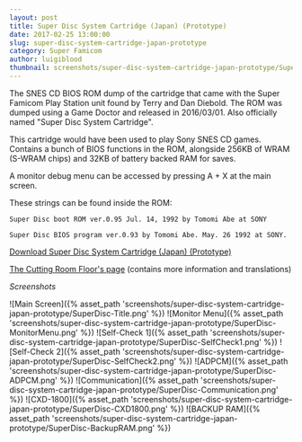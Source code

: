 ```yaml
---
layout: post
title: Super Disc System Cartridge (Japan) (Prototype)
date: 2017-02-25 13:00:00
slug: super-disc-system-cartridge-japan-prototype
category: Super Famicom
author: luigiblood
thumbnail: screenshots/super-disc-system-cartridge-japan-prototype/SuperDisc-Title.png
---
```


The SNES CD BIOS ROM dump of the cartridge that came with the Super Famicom Play Station unit found by Terry and Dan Diebold. The ROM was dumped using a Game Doctor and released in 2016/03/01. Also officially named "Super Disc System Cartridge".

This cartridge would have been used to play Sony SNES CD games. Contains a bunch of BIOS functions in the ROM, alongside 256KB of WRAM (S-WRAM chips) and 32KB of battery backed RAM for saves.

A monitor debug menu can be accessed by pressing A + X at the main screen.


These strings can be found inside the ROM:

`Super Disc boot ROM ver.0.95 Jul. 14, 1992 by Tomomi Abe at SONY`

`Super Disc BIOS program ver.0.93 by Tomomi Abe. May. 26 1992 at SONY.`


[Download Super Disc System Cartridge (Japan) (Prototype)](https://bsxproj.superfamicom.org/snes/SDBR_v0.95.zip)

[The Cutting Room Floor's page](https://tcrf.net/Super_Disc_Boot_ROM) (contains more information and translations)

_Screenshots_

![Main Screen]({% asset_path 'screenshots/super-disc-system-cartridge-japan-prototype/SuperDisc-Title.png' %})
![Monitor Menu]({% asset_path 'screenshots/super-disc-system-cartridge-japan-prototype/SuperDisc-MonitorMenu.png' %})
![Self-Check 1]({% asset_path 'screenshots/super-disc-system-cartridge-japan-prototype/SuperDisc-SelfCheck1.png' %})
![Self-Check 2]({% asset_path 'screenshots/super-disc-system-cartridge-japan-prototype/SuperDisc-SelfCheck2.png' %})
![ADPCM]({% asset_path 'screenshots/super-disc-system-cartridge-japan-prototype/SuperDisc-ADPCM.png' %})
![Communication]({% asset_path 'screenshots/super-disc-system-cartridge-japan-prototype/SuperDisc-Communication.png' %})
![CXD-1800]({% asset_path 'screenshots/super-disc-system-cartridge-japan-prototype/SuperDisc-CXD1800.png' %})
![BACKUP RAM]({% asset_path 'screenshots/super-disc-system-cartridge-japan-prototype/SuperDisc-BackupRAM.png' %})
